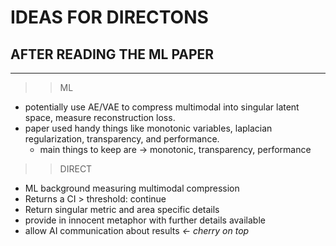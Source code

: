 # IDEAS FOR DIRECTONS

## AFTER READING THE ML PAPER
-------------------------------

>>ML
- potentially use AE/VAE to compress multimodal into singular latent space, measure reconstruction loss.
- paper used handy things like monotonic variables, laplacian regularization, transparency, and performance.
    - main things to keep are -> monotonic, transparency, performance


>>DIRECT
- ML background measuring multimodal compression
- Returns a CI > threshold: continue
- Return singular metric and area specific details
- provide in innocent metaphor with further details available
- allow AI communication about results *<- cherry on top*




















